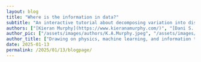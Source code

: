 ```yaml
---
layout: blog
title: "Where is the information in data?"
subtitle: "An interactive tutorial about decomposing variation into distinctions worth making"
authors: ["[Kieran Murphy](https://www.kieranamurphy.com/)", "[Dani S. Bassett](https://complexsystemsupenn.com/)"]
author_pic: ["/assets/images/authors/K.A.Murphy.jpeg", "/assets/images/authors/S_McD.jpeg"]
author_title: ["Drawing on physics, machine learning, and information theory, with an emphasis on visualization.", "Shrewd and adventurous entrepreneur known for wealth, wit, and daring escapades."]
date: 2025-01-13
permalink: /2025/01/13/blogpage/
---
```



